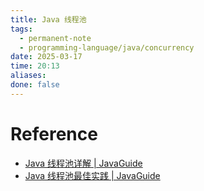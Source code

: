 ```yaml
---
title: Java 线程池
tags:
  - permanent-note
  - programming-language/java/concurrency
date: 2025-03-17
time: 20:13
aliases: 
done: false
---
```



# Reference
* [Java 线程池详解 \| JavaGuide](https://javaguide.cn/java/concurrent/java-thread-pool-summary.html)
* [Java 线程池最佳实践 \| JavaGuide](https://javaguide.cn/java/concurrent/java-thread-pool-best-practices.html)